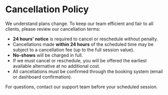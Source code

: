 # Cancellation Policy

We understand plans change. To keep our team efficient and fair to all clients, please review our cancellation terms:

- **24 hours’ notice** is required to cancel or reschedule without penalty.
- Cancellations made **within 24 hours** of the scheduled time may be subject to a cancellation fee (up to the full session value).
- **No-shows** will be charged in full.
- If we must cancel or reschedule, you will be offered the earliest available alternative at no additional cost.
- All cancellations must be confirmed through the booking system (email or dashboard confirmation).

For questions, contact our support team before your scheduled session.
